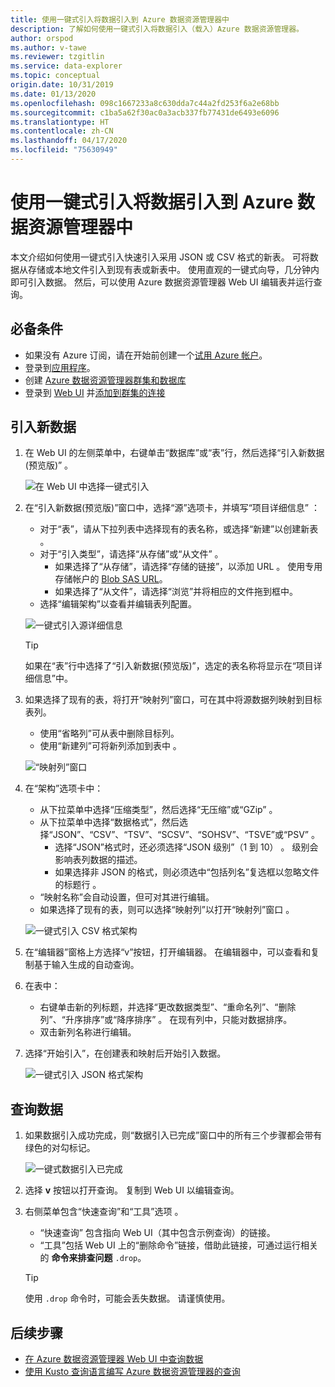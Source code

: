 ```yaml
---
title: 使用一键式引入将数据引入到 Azure 数据资源管理器中
description: 了解如何使用一键式引入将数据引入（载入）Azure 数据资源管理器。
author: orspod
ms.author: v-tawe
ms.reviewer: tzgitlin
ms.service: data-explorer
ms.topic: conceptual
origin.date: 10/31/2019
ms.date: 01/13/2020
ms.openlocfilehash: 098c1667233a8c630dda7c44a2fd253f6a2e68bb
ms.sourcegitcommit: c1ba5a62f30ac0a3acb337fb77431de6493e6096
ms.translationtype: HT
ms.contentlocale: zh-CN
ms.lasthandoff: 04/17/2020
ms.locfileid: "75630949"
---
```

# <a name="use-one-click-ingestion-to-ingest-data-into-azure-data-explorer"></a>使用一键式引入将数据引入到 Azure 数据资源管理器中

本文介绍如何使用一键式引入快速引入采用 JSON 或 CSV 格式的新表。 可将数据从存储或本地文件引入到现有表或新表中。 使用直观的一键式向导，几分钟内即可引入数据。 然后，可以使用 Azure 数据资源管理器 Web UI 编辑表并运行查询。

## <a name="prerequisites"></a>必备条件

* 如果没有 Azure 订阅，请在开始前创建一个[试用 Azure 帐户](https://www.azure.cn/pricing/1rmb-trial/)。
* 登录到[应用程序](https://dataexplorer.azure.cn/)。
* 创建 [Azure 数据资源管理器群集和数据库](create-cluster-database-portal.md)
* 登录到 [Web UI](https://dataexplorer.azure.cn/) 并[添加到群集的连接](/data-explorer/web-query-data#add-clusters)

## <a name="ingest-new-data"></a>引入新数据

1. 在 Web UI 的左侧菜单中，右键单击“数据库”或“表”行，然后选择“引入新数据(预览版)”    。

    ![在 Web UI 中选择一键式引入](media/ingest-data-one-click/one-click-ingestion-in-webui.png)   
 
1. 在“引入新数据(预览版)”窗口中，选择“源”选项卡，并填写“项目详细信息”    ：

    * 对于“表”，请从下拉列表中选择现有的表名称，或选择“新建”以创建新表   。
    * 对于“引入类型”，请选择“从存储”或“从文件”    。
      * 如果选择了“从存储”，请选择“存储的链接”，以添加 URL   。 使用专用存储帐户的 [Blob SAS URL](/vs-azure-tools-storage-explorer-blobs#get-the-sas-for-a-blob-container)。 
      * 如果选择了“从文件”，请选择“浏览”并将相应的文件拖到框中。  
    * 选择“编辑架构”以查看并编辑表列配置。 
 
    ![一键式引入源详细信息](media/ingest-data-one-click/one-click-ingestion-source.png) 

    > [!TIP]
    > 如果在“表”行中选择了“引入新数据(预览版)”，选定的表名称将显示在“项目详细信息”中。   

1. 如果选择了现有的表，将打开“映射列”窗口，可在其中将源数据列映射到目标表列。  
    * 使用“省略列”可从表中删除目标列。 
    * 使用“新建列”可将新列添加到表中  。

    ![“映射列”窗口](media/ingest-data-one-click/one-click-map-columns-window.png)

1. 在“架构”选项卡中： 

    * 从下拉菜单中选择“压缩类型”，然后选择“无压缩”或“GZip”    。
    * 从下拉菜单中选择“数据格式”，然后选择“JSON”、“CSV”、“TSV”、“SCSV”、“SOHSV”、“TSVE”或“PSV”         。 
        * 选择“JSON”格式时，还必须选择“JSON 级别”（1 到 10）   。 级别会影响表列数据的描述。 
        * 如果选择非 JSON 的格式，则必须选中“包括列名”复选框以忽略文件的标题行  。
    * “映射名称”会自动设置，但可对其进行编辑。 
    * 如果选择了现有的表，则可以选择“映射列”以打开“映射列”窗口   。

    ![一键式引入 CSV 格式架构](media/ingest-data-one-click/one-click-csv-format.png)

1. 在“编辑器”窗格上方选择“v”按钮，打开编辑器。   在编辑器中，可以查看和复制基于输入生成的自动查询。 

1. 在表中： 
    * 右键单击新的列标题，并选择“更改数据类型”、“重命名列”、“删除列”、“升序排序”或“降序排序”      。 在现有列中，只能对数据排序。 
    * 双击新列名称进行编辑。

1. 选择“开始引入”，在创建表和映射后开始引入数据。 

    ![一键式引入 JSON 格式架构](media/ingest-data-one-click/one-click-json-format.png) 
 
## <a name="query-data"></a>查询数据

1. 如果数据引入成功完成，则“数据引入已完成”窗口中的所有三个步骤都会带有绿色的对勾标记。 
 
    ![一键式数据引入已完成](media/ingest-data-one-click/one-click-data-ingestion-complete.png)

1. 选择 **v** 按钮以打开查询。 复制到 Web UI 以编辑查询。

1. 右侧菜单包含“快速查询”和“工具”选项   。 

    * “快速查询”  包含指向 Web UI（其中包含示例查询）的链接。
    * “工具”包括 Web UI 上的“删除命令”链接，借助此链接，可通过运行相关的  **命令来排查问题**  `.drop`。

    > [!TIP]
    > 使用 `.drop` 命令时，可能会丢失数据。 请谨慎使用。

## <a name="next-steps"></a>后续步骤

* [在 Azure 数据资源管理器 Web UI 中查询数据](web-query-data.md)
* [使用 Kusto 查询语言编写 Azure 数据资源管理器的查询](write-queries.md)
